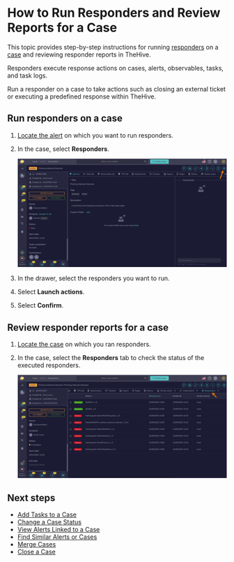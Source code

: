 # How to Run Responders and Review Reports for a Case

This topic provides step-by-step instructions for running [responders](../../../administration/cortex/about-cortex.md) on a [case](about-cases.md) and reviewing responder reports in TheHive.

Responders execute response actions on cases, alerts, observables, tasks, and task logs.

Run a responder on a case to take actions such as closing an external ticket or executing a predefined response within TheHive.

## Run responders on a case

1. [Locate the alert](./search-for-cases/find-a-case.md) on which you want to run responders.

2. In the case, select **Responders**.

    ![Responders button](../../../images/user-guides/organization/configure-organization/manage-functions/responders-button.png)

3. In the drawer, select the responders you want to run.

4. Select **Launch actions**.

5. Select **Confirm**.

## Review responder reports for a case

1. [Locate the case](./search-for-cases/find-a-case.md) on which you ran responders.

2. In the case, select the **Responders** tab to check the status of the executed responders.

    ![Responders tab](../../../images/user-guides/analyst-corner/cases/responders-tab-case.png)

<h2>Next steps</h2>

* [Add Tasks to a Case](add-tasks-to-a-case.md)
* [Change a Case Status](change-status-case.md)
* [View Alerts Linked to a Case](view-alerts-linked-to-a-case.md)
* [Find Similar Alerts or Cases](find-similar-alerts-cases.md)
* [Merge Cases](merge-cases.md)
* [Close a Case](close-a-case.md)
